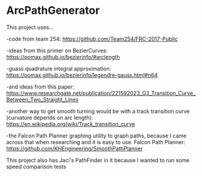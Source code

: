# ArcPathGenerator

This project uses...

-code from team 254: https://github.com/Team254/FRC-2017-Public

-ideas from this primer on BezierCurves: https://pomax.github.io/bezierinfo/#arclength

-guass quadrature integral approximation: https://pomax.github.io/bezierinfo/legendre-gauss.html#n64

-and ideas from this paper: https://www.researchgate.net/publication/221592023_G3_Transition_Curve_Between_Two_Straight_Lines

-another way to get smooth turning would be with a track transition curve (curvature depends on arc length): https://en.wikipedia.org/wiki/Track_transition_curve

-the Falcon Path Planner graphing utility to graph paths, because I came across that when researching and it is easy to use. Falcon Path Planner: https://github.com/KHEngineering/SmoothPathPlanner

This project also has Jaci's PathFinder in it because I wanted to run some speed comparison tests
